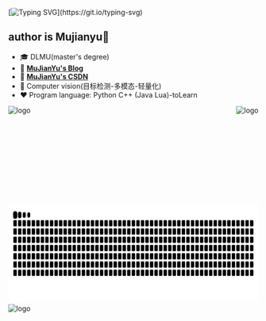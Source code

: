 [![Typing SVG](https://readme-typing-svg.demolab.com?font=Fira+Code&pause=1000&width=435&lines=Welcome+to+MuJianYu's+github.)](https://git.io/typing-svg)
## author is Mujianyu👋
- 🎓 DLMU(master's degree)
- 📖 [**MuJianYu's Blog**](https://mujianyu.github.io)
- 📖 [**MuJianYu's CSDN**](https://blog.csdn.net/qq_45950599)
- 🔭 Computer vision(目标检测-多模态-轻量化)
- ❤  Program language: Python C++ (Java Lua)-toLearn 
<img src="https://github-readme-stats.vercel.app/api?username=mujianyu&show_icons=true" alt="logo" height="190" align="left" style="margin: auto;margin-up: 5px; margin-bottom: 5px;" />
<img src="https://github-readme-stats.vercel.app/api/top-langs/?username=mujianyu&layout=compact" alt="logo" height="190" align="right" style="margin: auto;margin-up: 5px; margin-bottom: 5px;" />
<img src="https://raw.githubusercontent.com/mujianyu/mujianyu/output/github-contribution-grid-snake.svg" alt="logo" height="200"  align="center" style="margin: auto; margin-up: 5px;margin-bottom: 5px;" />
<img src="https://github-profile-trophy.vercel.app/?username=mujianyu&theme=flat" alt="logo" height="200" align="center" style="margin: auto;margin-up: 5px; margin-bottom: 5px;" />




